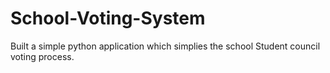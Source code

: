 # School-Voting-System
Built a simple python application which simplies the school Student council voting process.
